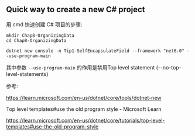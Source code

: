 ## Quick way to create a new C# project

用 cmd 快速创建 C# 项目的步骤:



```shell
mkdir Chap8-OrganizingData
cd Chap8-OrganizingData

dotnet new console -n Tip1-SelfEncapsulateField --framework "net6.0" --use-program-main
```



其中参数 `--use-program-main` 的作用是禁用Top level statement (--no-top-level-statements)



参考:

https://learn.microsoft.com/en-us/dotnet/core/tools/dotnet-new



Top level templates#use the old program style - Microsoft Learn

<https://learn.microsoft.com/en-us/dotnet/core/tutorials/top-level-templates#use-the-old-program-style>







